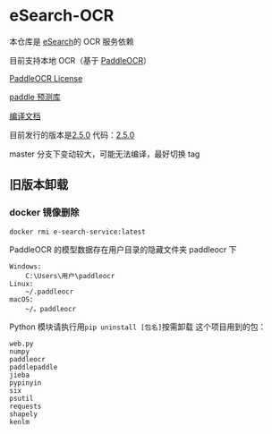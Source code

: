 # eSearch-OCR

本仓库是 [eSearch](https://github.com/xushengfeng/eSearch)的 OCR 服务依赖

目前支持本地 OCR（基于 [PaddleOCR](https://github.com/PaddlePaddle/PaddleOCR)）

[PaddleOCR License](https://github.com/PaddlePaddle/PaddleOCR/blob/release/2.4/LICENSE)

[paddle 预测库](https://paddle-inference.readthedocs.io/en/latest/user_guides/download_lib.html)

[编译文档](https://github.com/PaddlePaddle/PaddleOCR/tree/release/2.3/deploy/cpp_infer/)

目前发行的版本是[2.5.0](https://github.com/xushengfeng/eSearch-OCR/releases/tag/2.5.0) 代码：[2.5.0](https://github.com/xushengfeng/eSearch-OCR/tree/2.5.0)

master 分支下变动较大，可能无法编译，最好切换 tag

## 旧版本卸载

### docker 镜像删除

```
docker rmi e-search-service:latest
```

PaddleOCR 的模型数据存在用户目录的隐藏文件夹 paddleocr 下

```
Windows:
    C:\Users\用户\paddleocr
Linux:
    ~/.paddleocr
macOS:
    ~/。paddleocr
```

Python 模块请执行用`pip uninstall [包名]`按需卸载
这个项目用到的包：

```
web.py
numpy
paddleocr
paddlepaddle
jieba
pypinyin
six
psutil
requests
shapely
kenlm
```
